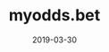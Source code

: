 ---
layout: site
title: "myodds.bet"
date: 2019-03-30
categories: [community]
version: 7.2.8
major: 7
minor: 2
patch: 8
slug: myodds-bet
link: https://www.myodds.bet/
submitter: EdWood1994
permalink: /sites/:slug
---